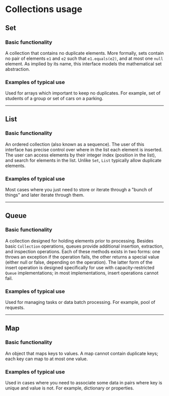 # Collections usage

## Set

### Basic functionality
A collection that contains no duplicate elements. More formally, sets contain no pair of elements `e1` and `e2`
such that `e1.equals(e2)`, and at most one `null` element. As implied by its name, this interface models
the mathematical set abstraction.

### Examples of typical use
Used for arrays which important to keep no duplicates.
For example, set of students of a group or set of cars on a parking.

---

## List

### Basic functionality
An ordered collection (also known as a sequence). The user of this interface has precise control over where in the list
each element is inserted. The user can access elements by their integer index (position in the list), and search for
elements in the list. Unlike `Set`, `List` typically allow duplicate elements.

### Examples of typical use
Most cases where you just need to store or iterate through a "bunch of things" and later iterate through them.

---

## Queue

### Basic functionality
A collection designed for holding elements prior to processing. Besides basic `Collection` operations, queues provide
additional insertion, extraction, and inspection operations. Each of these methods exists in two forms: one throws an
exception if the operation fails, the other returns a special value (either null or false, depending on the operation).
The latter form of the insert operation is designed specifically for use with capacity-restricted `Queue`
implementations; in most implementations, insert operations cannot fail.

### Examples of typical use
Used for managing tasks or data batch processing.
For example, pool of requests.

---

## Map

### Basic functionality
An object that maps keys to values. A map cannot contain duplicate keys; each key can map to at most one value.

### Examples of typical use
Used in cases where you need to associate some data in pairs where key is unique and value is not.
For example, dictionary or properties.
